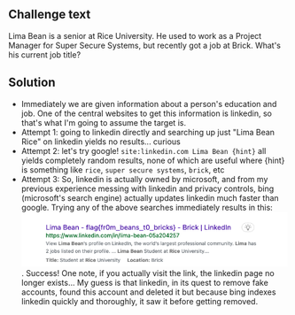 ## Challenge text
Lima Bean is a senior at Rice University. He used to work as a Project Manager for Super Secure Systems, but recently got a job at Brick. What's his current job title?
## Solution
- Immediately we are given information about a person's education and job. One of the central websites to get this information is linkedin, so that's what I'm going to assume the target is.
- Attempt 1: going to linkedin directly and searching up just "Lima Bean Rice" on linkedin yields no results... curious
- Attempt 2: let's try google! `site:linkedin.com Lima Bean {hint}` all yields completely random results, none of which are useful where {hint} is something like `rice`, `super secure systems`, `brick`, etc
- Attempt 3: So, linkedin is actually owned by microsoft, and from my previous experience messing with linkedin and privacy controls, bing (microsoft's search engine) actually updates linkedin much faster than google. Trying any of the above searches immediately results in this: ![Screen Shot 2022-11-20 at 7.57.12 PM.png](../../_resources/Screen%20Shot%202022-11-20%20at%207.57.12%20PM.png). Success! One note, if you actually visit the link, the linkedin page no longer exists... My guess is that linkedin, in its quest to remove fake accounts, found this account and deleted it but because bing indexes linkedin quickly and thoroughly, it saw it before getting removed.

